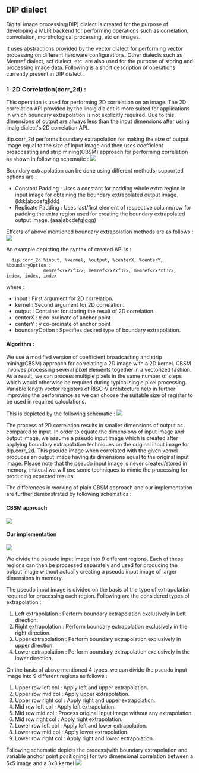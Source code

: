 ## DIP dialect
Digital image processing(DIP) dialect is created for the purpose of developing a MLIR backend for performing operations such as correlation, convolution, morphological processing, etc on images.

It uses abstractions provided by the vector dialect for performing vector processing on different hardware configurations. Other dialects such as Memref dialect, scf dialect, etc. are also used for the purpose of storing and processing image data. Following is a short description of operations currently present in DIP dialect :

### 1. 2D Correlation(corr_2d) : 
This operation is used for performing 2D correlation on an image. The 2D correlation API provided by the linalg dialect is more suited for
applications in which boundary extrapolation is not explicitly required. Due to this, dimensions of output are always less than the input dimensions after
using linalg dialect's 2D correlation API.

dip.corr_2d performs boundary extrapolation for making the size of output image equal to the size of input image and then uses coefficient broadcasting and strip mining(CBSM) approach for performing correlation as shown in following schematic : 
![](./Images/ConstantPadding+TailProcessing.png)

Boundary extrapolation can be done using
different methods, supported options are :
 - Constant Padding : Uses a constant for padding whole extra region in input image
   for obtaining the boundary extrapolated output image. (kkk|abcdefg|kkk)
 - Replicate Padding : Uses last/first element of respective column/row for padding
   the extra region used for creating the boundary extrapolated output image. (aaa|abcdefg|ggg)

Effects of above mentioned boundary extrapolation methods are as follows : 
![](./Images/BoundaryExtrapolationStrategies.png)

An example depicting the syntax of created API is :
 ```mlir
   dip.corr_2d %input, %kernel, %output, %centerX, %centerY, %boundaryOption :
               memref<?x?xf32>, memref<?x?xf32>, memref<?x?xf32>, index, index, index
 ```
 where : 
  - input : First argument for 2D correlation.
  - kernel : Second argument for 2D correlation.
  - output : Container for storing the result of 2D correlation.
  - centerX : x co-ordinate of anchor point
  - centerY : y co-ordinate of anchor point
  - boundaryOption : Specifies desired type of boundary extrapolation.
 
#### Algorithm : 
We use a modified version of coefficient broadcasting and strip mining(CBSM) approach for correlating a 2D image with a 2D kernel. CBSM involves processing several pixel elements together in a vectorized fashion. As a result, we can process multiple pixels in the same number of steps which would otherwise be required during typical single pixel processing. Variable length vector registers of RISC-V architecture help in further improving the performance as we can choose the suitable size of register to be used in required calculations. 

This is depicted by the following schematic : 
![](./Images/NORMALvsCBCONV.png)

The process of 2D correlation results in smaller dimensions of output as compared to input. In order to equate the dimensions of input image and output image, we assume a pseudo input Image which is created after applying boundary extrapolation techniques on the original input image for dip.corr_2d. This pseudo image when correlated with the given kernel produces an output image having its dimensions equal to the original input image. Please note that the pseudo input image is never created/stored in memory, instead we will use some techniques to mimic the processing for producing expected results.

The differences in working of plain CBSM approach and our implementation are further demonstrated by following schematics : 

#### CBSM approach
![](./Images/CoefficientsBroadcasting.png)

#### Our implementation
![](./Images/ConstantPadding+TailProcessing.png)

We divide the pseudo input image into 9 different regions. Each of these regions can then be processed separately and used for producing the output image without actually creating a pseudo input image of larger dimensions in memory.

The pseudo input image is divided on the basis of the type of extrapolation required for processing each region. Following are the considered types of extrapolation :
1. Left extrapolation : Perform boundary extrapolation exclusively in Left direction.
2. Right extrapolation : Perform boundary extrapolation exclusively in the right direction.
3. Upper extrapolation : Perform boundary extrapolation exclusively in upper direction.
4. Lower extrapolation : Perform boundary extrapolation exclusively in the lower direction.

On the basis of above mentioned 4 types, we can divide the pseudo input image into 9 different regions as follows : 
1. Upper row left col : Apply left and upper extrapolation.
2. Upper row mid col : Apply upper extrapolation.
3. Upper row right col : Apply right and upper extrapolation.
4. Mid row left col : Apply left extrapolation.
5. Mid row mid col : Process original input image without any extrapolation.
6. Mid row right col : Apply right extrapolation.
7. Lower row left col : Apply left and lower extrapolation.
8. Lower row mid col : Apply lower extrapolation.
9. Lower row right col : Apply right and lower extrapolation.

Following schematic depicts the process(with boundary extrapolation and variable anchor point positioning) for two dimensional correlation between a 5x5 image and a 3x3 kernel
![](./Images/AnchorPointAndBoundaryExtrapolation.png)
